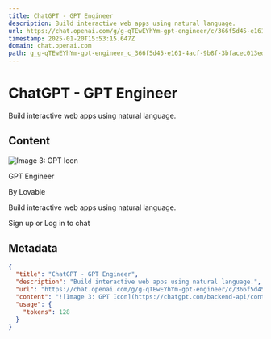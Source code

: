 ```yaml
---
title: ChatGPT - GPT Engineer
description: Build interactive web apps using natural language.
url: https://chat.openai.com/g/g-qTEwEYhYm-gpt-engineer/c/366f5d45-e161-4acf-9b8f-3bfacec013ed
timestamp: 2025-01-20T15:53:15.647Z
domain: chat.openai.com
path: g_g-qTEwEYhYm-gpt-engineer_c_366f5d45-e161-4acf-9b8f-3bfacec013ed
---
```


# ChatGPT - GPT Engineer


Build interactive web apps using natural language.


## Content

![Image 3: GPT Icon](https://chatgpt.com/backend-api/content?id=file-ywSi4WK1pD60tRleSVD9EML2&gizmo_id=g-qTEwEYhYm&ts=482607&p=gpp&sig=b58fc7b9032bc054ab37eb5d87cd14102e2df5d18417e212a1385f05d9e02ac0&v=0)

GPT Engineer

By Lovable

Build interactive web apps using natural language.

Sign up or Log in to chat

## Metadata

```json
{
  "title": "ChatGPT - GPT Engineer",
  "description": "Build interactive web apps using natural language.",
  "url": "https://chat.openai.com/g/g-qTEwEYhYm-gpt-engineer/c/366f5d45-e161-4acf-9b8f-3bfacec013ed",
  "content": "![Image 3: GPT Icon](https://chatgpt.com/backend-api/content?id=file-ywSi4WK1pD60tRleSVD9EML2&gizmo_id=g-qTEwEYhYm&ts=482607&p=gpp&sig=b58fc7b9032bc054ab37eb5d87cd14102e2df5d18417e212a1385f05d9e02ac0&v=0)\n\nGPT Engineer\n\nBy Lovable\n\nBuild interactive web apps using natural language.\n\nSign up or Log in to chat",
  "usage": {
    "tokens": 128
  }
}
```

